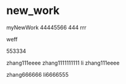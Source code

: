 # new_work
myNewWork
44445566
444
rrr


weff 




553334

zhang111eeee
   zhang1111111111
li
zhang111eeee



zhang666666
li6666555
